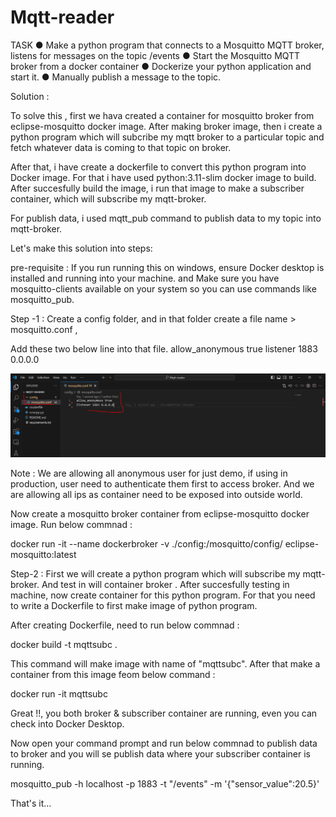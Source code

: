 # Mqtt-reader

TASK
● Make a python program that connects to a Mosquitto MQTT broker, listens for messages
on the topic /events
● Start the Mosquitto MQTT broker from a docker container
● Dockerize your python application and start it.
● Manually publish a message to the topic.

Solution :

To solve this , first we hava created a container for mosquitto broker from eclipse-mosquitto docker image. After making broker image, then i create a python program which will subcribe my mqtt broker to a particular topic and fetch whatever data is coming to that topic on broker. 

After that, i have create a dockerfile to convert this python program into Docker image. For that i have used python:3.11-slim docker image to build. After succesfully build the image, i run that image to make a subscriber container, which will subscribe my mqtt-broker. 

For publish data, i used mqtt_pub command to publish data to my topic into mqtt-broker.

Let's make this solution into steps: 

pre-requisite : If you run running this on windows, ensure Docker desktop is installed and running into your machine. and Make sure you have mosquitto-clients available on your system so you can use commands like mosquitto_pub.

Step -1 :
Create a config folder, and in that folder create a file name > mosquitto.conf ,

Add these two below line into that file. 
allow_anonymous true
listener 1883 0.0.0.0

![Sample Image](./images/image1.PNG)

Note : We are allowing all anonymous user for just demo, if using in production, user need to authenticate them first to access broker. And we are allowing all ips as container need to be exposed into outside world.

Now create a mosquitto broker container from eclipse-mosquitto docker image. Run below commnad :

docker run -it --name dockerbroker -v ./config:/mosquitto/config/ eclipse-mosquitto:latest


Step-2 :
First we will create a python program which will subscribe my mqtt-broker. And test in will container broker . After succesfully testing in machine, now create container for this python program. For that you need to write a Dockerfile to first make image of python program. 


After creating Dockerfile, need to run below commnad :

docker build -t mqttsubc .

This command will make image with name of "mqttsubc". After that make a container from this image feom below command :

docker run -it mqttsubc

Great !!, you both broker & subscriber container are running, even you can check into Docker Desktop. 

Now open your command prompt and run below commnad to publish data to broker and you will se publish data where your subscriber container is running.

mosquitto_pub -h localhost -p 1883 -t "/events" -m '{"sensor_value":20.5}'

That's it...
